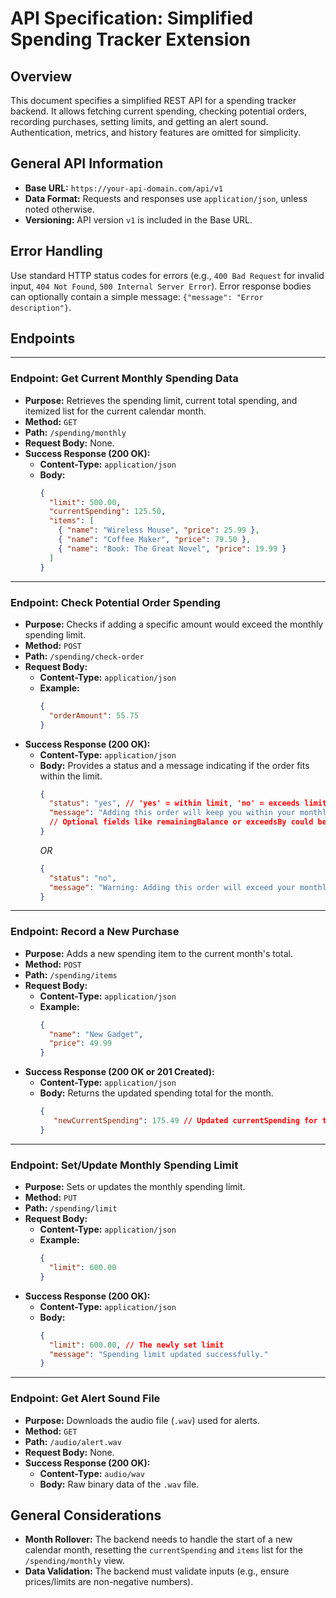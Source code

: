 # API Specification: Simplified Spending Tracker Extension

## Overview

This document specifies a simplified REST API for a spending tracker backend. It allows fetching current spending, checking potential orders, recording purchases, setting limits, and getting an alert sound. Authentication, metrics, and history features are omitted for simplicity.

## General API Information

* **Base URL:** `https://your-api-domain.com/api/v1`
* **Data Format:** Requests and responses use `application/json`, unless noted otherwise.
* **Versioning:** API version `v1` is included in the Base URL.

## Error Handling

Use standard HTTP status codes for errors (e.g., `400 Bad Request` for invalid input, `404 Not Found`, `500 Internal Server Error`). Error response bodies can optionally contain a simple message: `{"message": "Error description"}`.

## Endpoints

---

### Endpoint: Get Current Monthly Spending Data

* **Purpose:** Retrieves the spending limit, current total spending, and itemized list for the current calendar month.
* **Method:** `GET`
* **Path:** `/spending/monthly`
* **Request Body:** None.
* **Success Response (200 OK):**
    * **Content-Type:** `application/json`
    * **Body:**
        ```json
        {
          "limit": 500.00,
          "currentSpending": 125.50,
          "items": [
            { "name": "Wireless Mouse", "price": 25.99 },
            { "name": "Coffee Maker", "price": 79.50 },
            { "name": "Book: The Great Novel", "price": 19.99 }
          ]
        }
        ```

---

### Endpoint: Check Potential Order Spending

* **Purpose:** Checks if adding a specific amount would exceed the monthly spending limit.
* **Method:** `POST`
* **Path:** `/spending/check-order`
* **Request Body:**
    * **Content-Type:** `application/json`
    * **Example:**
        ```json
        {
          "orderAmount": 55.75
        }
        ```
* **Success Response (200 OK):**
    * **Content-Type:** `application/json`
    * **Body:** Provides a status and a message indicating if the order fits within the limit.
        ```json
        {
          "status": "yes", // 'yes' = within limit, 'no' = exceeds limit
          "message": "Adding this order will keep you within your monthly limit."
          // Optional fields like remainingBalance or exceedsBy could be added by the backend if desired.
        }
        ```
        *OR*
        ```json
        {
          "status": "no",
          "message": "Warning: Adding this order will exceed your monthly limit!"
        }
        ```

---

### Endpoint: Record a New Purchase

* **Purpose:** Adds a new spending item to the current month's total.
* **Method:** `POST`
* **Path:** `/spending/items`
* **Request Body:**
    * **Content-Type:** `application/json`
    * **Example:**
        ```json
        {
          "name": "New Gadget",
          "price": 49.99
        }
        ```
* **Success Response (200 OK or 201 Created):**
    * **Content-Type:** `application/json`
    * **Body:** Returns the updated spending total for the month.
        ```json
        {
           "newCurrentSpending": 175.49 // Updated currentSpending for the month
        }
        ```

---

### Endpoint: Set/Update Monthly Spending Limit

* **Purpose:** Sets or updates the monthly spending limit.
* **Method:** `PUT`
* **Path:** `/spending/limit`
* **Request Body:**
    * **Content-Type:** `application/json`
    * **Example:**
        ```json
        {
          "limit": 600.00
        }
        ```
* **Success Response (200 OK):**
    * **Content-Type:** `application/json`
    * **Body:**
        ```json
        {
          "limit": 600.00, // The newly set limit
          "message": "Spending limit updated successfully."
        }
        ```

---

### Endpoint: Get Alert Sound File

* **Purpose:** Downloads the audio file (`.wav`) used for alerts.
* **Method:** `GET`
* **Path:** `/audio/alert.wav`
* **Request Body:** None.
* **Success Response (200 OK):**
    * **Content-Type:** `audio/wav`
    * **Body:** Raw binary data of the `.wav` file.

## General Considerations

* **Month Rollover:** The backend needs to handle the start of a new calendar month, resetting the `currentSpending` and `items` list for the `/spending/monthly` view.
* **Data Validation:** The backend must validate inputs (e.g., ensure prices/limits are non-negative numbers).